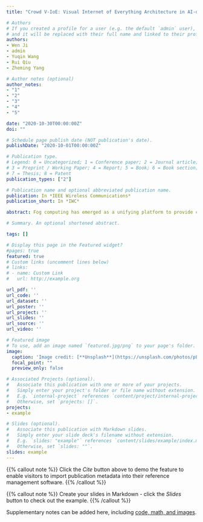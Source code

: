 ```yaml
---
title: "Crowd V-IoE: Visual Internet of Everything Architecture in AI-driven Fog Computing"

# Authors
# If you created a profile for a user (e.g. the default `admin` user), write the username (folder name) here 
# and it will be replaced with their full name and linked to their profile.
authors:
- Wen Ji
- admin
- Yuqin Wang 
- Rui Qiu 
- Zheming Yang

# Author notes (optional)
author_notes:
- "1"
- "2"
- "3"
- "4"
- "5"

date: "2020-10-30T00:00:00Z"
doi: ""

# Schedule page publish date (NOT publication's date).
publishDate: "2020-10-01T00:00:00Z"

# Publication type.
# Legend: 0 = Uncategorized; 1 = Conference paper; 2 = Journal article;
# 3 = Preprint / Working Paper; 4 = Report; 5 = Book; 6 = Book section;
# 7 = Thesis; 8 = Patent
publication_types: ["2"]

# Publication name and optional abbreviated publication name.
publication: In *IEEE Wireless Communications*
publication_short: In *IWC*

abstract: Fog computing has emerged as a unifying platform to provide computing, communication, and storage for a variety of mobile applications. That helps achieve high bandwidth, high intelligence, low latency, and low energy consumption in handling massive networking devices and emerging rich multimedia services in 5G networks. Current prominence and future promises are changing from the Internet of Things (IoT) to the Internet of Everything (IoE), which is a union of people, process, data, and things. However, the development of fog radio access networks (F-RANs) is challenged by the diversity of IoE, ultra-high-definition videos on demand from users, and low-latency requirement of heterogeneous IoT devices. In this article, we present an architecture of visual IoE (V-IoE) in F-RANs. We systemically analyze the key challenges of V-IoE from the perspective of F-RANs, and propose a crowd V-IoE architecture. Through experimental results, we demonstrate that our proposed architecture exhibits better performance with lower bandwidth requirement, lower energy consumption, and lower latency in F-RANs. Finally, we conclude with a discussion of potential directions.

# Summary. An optional shortened abstract.

tags: []

# Display this page in the Featured widget?
#pages: true
featured: true
# Custom links (uncomment lines below)
# links:
# - name: Custom Link
#   url: http://example.org

url_pdf: ''
url_code: ''
url_dataset: ''
url_poster: ''
url_project: ''
url_slides: ''
url_source: ''
url_video: ''

# Featured image
# To use, add an image named `featured.jpg/png` to your page's folder. 
image:
  caption: 'Image credit: [**Unsplash**](https://unsplash.com/photos/pLCdAaMFLTE)'
  focal_point: ""
  preview_only: false

# Associated Projects (optional).
#   Associate this publication with one or more of your projects.
#   Simply enter your project's folder or file name without extension.
#   E.g. `internal-project` references `content/project/internal-project/index.md`.
#   Otherwise, set `projects: []`.
projects:
- example

# Slides (optional).
#   Associate this publication with Markdown slides.
#   Simply enter your slide deck's filename without extension.
#   E.g. `slides: "example"` references `content/slides/example/index.md`.
#   Otherwise, set `slides: ""`.
slides: example
---
```


{{% callout note %}}
Click the *Cite* button above to demo the feature to enable visitors to import publication metadata into their reference management software.
{{% /callout %}}

{{% callout note %}}
Create your slides in Markdown - click the *Slides* button to check out the example.
{{% /callout %}}

Supplementary notes can be added here, including [code, math, and images](https://wowchemy.com/docs/writing-markdown-latex/).
